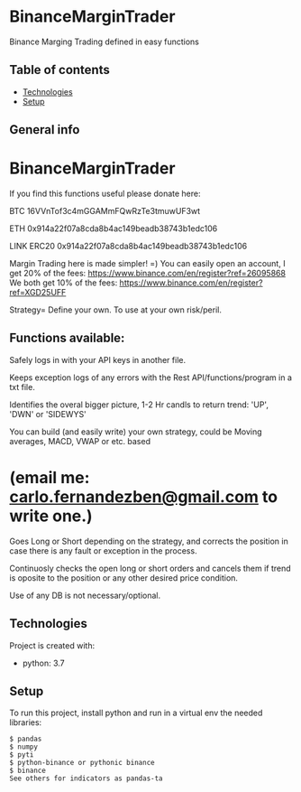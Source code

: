 # BinanceMarginTrader
Binance Marging Trading defined in easy functions
## Table of contents
* [Technologies](#technologies)
* [Setup](#setup)

## General info

# BinanceMarginTrader

If you find this functions useful please donate here: 

BTC 16VVnTof3c4mGGAMmFQwRzTe3tmuwUF3wt 

ETH 0x914a22f07a8cda8b4ac149beadb38743b1edc106

LINK ERC20 0x914a22f07a8cda8b4ac149beadb38743b1edc106

Margin Trading here is made simpler! =) You can easily open an account, I get 20% of the fees: https://www.binance.com/en/register?ref=26095868
We both get 10% of the fees: https://www.binance.com/en/register?ref=XGD25UFF

Strategy= Define your own. To use at your own risk/peril.

## Functions available:

Safely logs in with your API keys in another file.

Keeps exception logs of any errors with the Rest API/functions/program in a txt file.

Identifies the overal bigger picture, 1-2 Hr candls to return trend: 'UP', 'DWN' or 'SIDEWYS'

You can build (and easily write) your own strategy, could be Moving averages, MACD, VWAP or etc. based 
# (email me: carlo.fernandezben@gmail.com to write one.)

Goes Long or Short depending on the strategy, and corrects the position in case there is any fault or exception in the process.

Continuosly checks the open long or short orders and cancels them if trend is oposite to the position or any other desired price condition.

Use of any DB is not necessary/optional.
	
## Technologies
Project is created with:
* python: 3.7

	
## Setup
To run this project, install python and run in a virtual env the needed libraries:

```
$ pandas
$ numpy
$ pyti
$ python-binance or pythonic binance
$ binance
See others for indicators as pandas-ta
```
